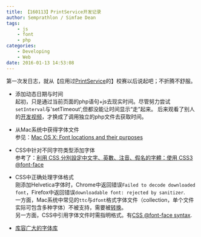 ```yaml
---
title: 【160113】PrintService开发记录
author: Semprathlon / Simfae Dean
tags:
	- js
	- font
	- php
categories:
	- Developing
	- Web
date: 2016-01-13 14:53:08
---
```

第一次发日志，就从【应用过[PrintService](http://develop.semprathlon.net/PrintService/Print.php)的】校赛以后说起吧；不折腾不舒服。

* 添加动态日期与时间   
起初，只是通过当前页面的php语句+js去现实时间。尽管努力尝试`setInterval`与'setTimeout',但都没能让时间显示“走”起来。
后来观看了别人的[开发视频](https://www.youtube.com/watch?v=fxlRsyo-PZQ)，才换成了调用独立的php文件去获取时间。

* 从Mac系统中获得字体文件   
参见：[Mac OS X: Font locations and their purposes](https://support.apple.com/en-us/HT201722)

* CSS中针对不同字符类型添加字体   
参考了：[利用 CSS 分別設定中文字、英數、注音、假名的字體：使用 CSS3 @font-face](https://blog.yorkxin.org/posts/2012/06/17/assign-fonts-for-specific-characters/)

* CSS中正确处理字体格式   
刚添加Helvetica字体时，Chrome中返回错误`Failed to decode downloaded font`，Firefox中返回错误`downloadable font: rejected by sanitizer`.  
一方面，Mac系统中常见的`ttc`与`dfont`格式字体文件（collection，单个文件实际可包含多种字体）不被支持，需要被[转换](http://transfonter.org/ttc-unpack)。   
另一方面，CSS中引用字体文件时需指明格式。有[CSS @font-face syntax](http://transfonter.org/formats).   

* [库容广大的字体库](http://www.fontsquirrel.com/)   